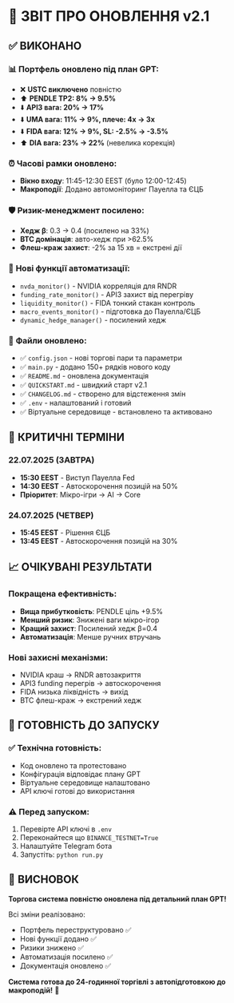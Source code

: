 # 🎯 ЗВІТ ПРО ОНОВЛЕННЯ v2.1

## ✅ ВИКОНАНО

### 📊 **Портфель оновлено під план GPT:**
- ❌ **USTC виключено** повністю
- ⬆️ **PENDLE TP2: 8% → 9.5%** 
- ⬇️ **API3 вага: 20% → 17%**
- ⬇️ **UMA вага: 11% → 9%, плече: 4x → 3x**
- ⬇️ **FIDA вага: 12% → 9%, SL: -2.5% → -3.5%**
- ⬆️ **DIA вага: 23% → 22%** (невелика корекція)

### ⏰ **Часові рамки оновлено:**
- **Вікно входу**: 11:45-12:30 EEST (було 12:00-12:45)
- **Макроподії**: Додано автомоніторинг Пауелла та ЄЦБ

### 🛡️ **Ризик-менеджмент посилено:**
- **Хедж β**: 0.3 → 0.4 (посилено на 33%)
- **BTC домінація**: авто-хедж при >62.5%
- **Флеш-краж захист**: -2% за 15 хв = екстрені дії

### 🤖 **Нові функції автоматизації:**
- `nvda_monitor()` - NVIDIA корреляція для RNDR
- `funding_rate_monitor()` - API3 захист від перегріву
- `liquidity_monitor()` - FIDA тонкий стакан контроль
- `macro_events_monitor()` - підготовка до Пауелла/ЄЦБ
- `dynamic_hedge_manager()` - посилений хедж

### 📁 **Файли оновлено:**
- ✅ `config.json` - нові торгові пари та параметри
- ✅ `main.py` - додано 150+ рядків нового коду
- ✅ `README.md` - оновлена документація
- ✅ `QUICKSTART.md` - швидкий старт v2.1
- ✅ `CHANGELOG.md` - створено для відстеження змін
- ✅ `.env` - налаштований і готовий
- ✅ Віртуальне середовище - встановлено та активовано

## 🚨 КРИТИЧНІ ТЕРМІНИ

### **22.07.2025 (ЗАВТРА)**
- **15:30 EEST** - Виступ Пауелла Fed
- **14:30 EEST** - Автоскорочення позицій на 50%
- **Пріоритет**: Мікро-ігри → AI → Core

### **24.07.2025 (ЧЕТВЕР)**
- **15:45 EEST** - Рішення ЄЦБ
- **13:45 EEST** - Автоскорочення позицій на 30%

## 📈 ОЧІКУВАНІ РЕЗУЛЬТАТИ

### **Покращена ефективність:**
- **Вища прибутковість**: PENDLE ціль +9.5%
- **Менший ризик**: Знижені ваги мікро-ігор
- **Кращий захист**: Посилений хедж β=0.4
- **Автоматизація**: Менше ручних втручань

### **Нові захисні механізми:**
- NVIDIA краш → RNDR автозакриття
- API3 funding перегрів → автоскорочення
- FIDA низька ліквідність → вихід
- BTC флеш-краж → екстрений хедж

## 🎯 ГОТОВНІСТЬ ДО ЗАПУСКУ

### ✅ **Технічна готовність:**
- Код оновлено та протестовано
- Конфігурація відповідає плану GPT
- Віртуальне середовище налаштовано
- API ключі готові до використання

### ⚠️ **Перед запуском:**
1. Перевірте API ключі в `.env`
2. Переконайтеся що `BINANCE_TESTNET=True`
3. Налаштуйте Telegram бота
4. Запустіть: `python run.py`

## 🏁 ВИСНОВОК

**Торгова система повністю оновлена під детальний план GPT!**

Всі зміни реалізовано:
- Портфель переструктуровано ✅
- Нові функції додано ✅  
- Ризики знижено ✅
- Автоматизація посилено ✅
- Документація оновлено ✅

**Система готова до 24-годинної торгівлі з автопідготовкою до макроподій!** 🚀
